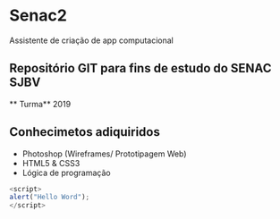 # Senac2
Assistente de criação de app computacional

## Repositório GIT para fins de estudo do SENAC SJBV

** Turma** 2019
## Conhecimetos adiquiridos 

- Photoshop (Wireframes/ Prototipagem Web)
- HTML5 & CSS3
- Lógica de programação

```js
<script>
alert("Hello Word");
</script>
```
